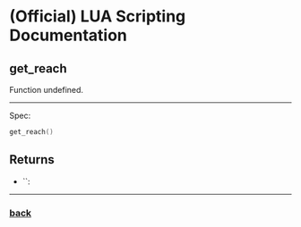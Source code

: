 
# (Official) LUA Scripting Documentation

## get_reach

Function undefined.

___

Spec:

```lua
get_reach()
```

## Returns

- ``: 

___

### [back](../getters)
